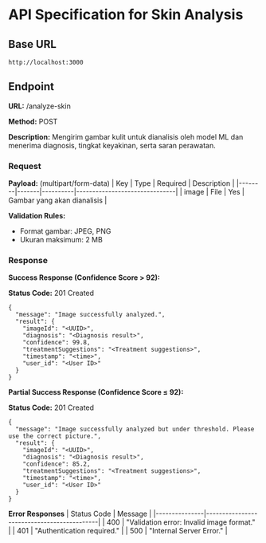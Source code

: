 # API Specification for Skin Analysis

## Base URL
```
http://localhost:3000
```

## Endpoint
**URL:** /analyze-skin

**Method:** POST

**Description:** Mengirim gambar kulit untuk dianalisis oleh model ML dan menerima diagnosis, tingkat keyakinan, serta saran perawatan.


### Request

**Payload:** (multipart/form-data)
| Key    | Type  | Required | Description                   |
|--------|-------|----------|-------------------------------|
| image  | File  | Yes      | Gambar yang akan dianalisis   |

**Validation Rules:**
* Format gambar: JPEG, PNG
* Ukuran maksimum: 2 MB


### Response
**Success Response (Confidence Score > 92):**

**Status Code:** 201 Created
```
{
  "message": "Image successfully analyzed.",
  "result": {
    "imageId": "<UUID>",
    "diagnosis": "<Diagnosis result>",
    "confidence": 99.8,
    "treatmentSuggestions": "<Treatment suggestions>",
    "timestamp": "<time>",
    "user_id": "<User ID>"
  }
}
```

**Partial Success Response (Confidence Score ≤ 92):**

**Status Code:** 201 Created
```
{
  "message": "Image successfully analyzed but under threshold. Please use the correct picture.",
  "result": {
    "imageId": "<UUID>",
    "diagnosis": "<Diagnosis result>",
    "confidence": 85.2,
    "treatmentSuggestions": "<Treatment suggestions>",
    "timestamp": "<time>",
    "user_id": "<User ID>"
  }
}
```

**Error Responses**
| Status Code   | Message                                    |
|---------------|--------------------------------------------|
| 400           | "Validation error: Invalid image format."  |
| 401           | "Authentication required."                 |
| 500           | "Internal Server Error."                   |
